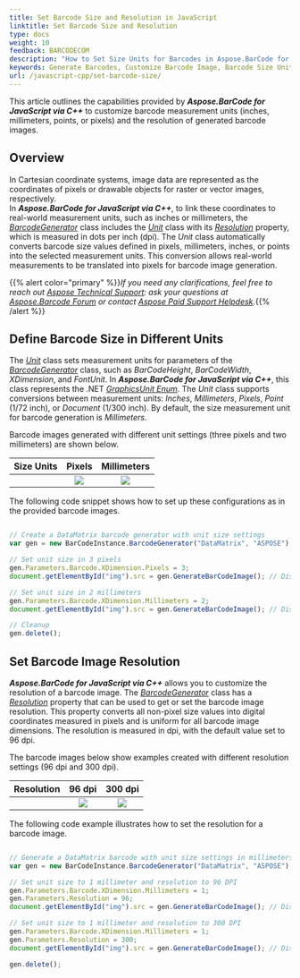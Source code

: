 ```yaml
---
title: Set Barcode Size and Resolution in JavaScript
linktitle: Set Barcode Size and Resolution
type: docs
weight: 10
feedback: BARCODECOM
description: "How to Set Size Units for Barcodes in Aspose.BarCode for JavaScript via C++"
keywords: Generate Barcodes, Customize Barcode Image, Barcode Size Units in Aspose.BarCode for JavaScript via C++, Work with Barcode Image in Aspose.BarCode for JavaScript via C++, Generate Barcodes in Aspose.BarCode, Convert Barcode Size in Aspose.Barcode
url: /javascript-cpp/set-barcode-size/
---
```

This article outlines the capabilities provided by ***Aspose.BarCode for JavaScript via C++*** to customize barcode measurement units (inches, millimeters, points, or pixels) and the resolution of generated barcode images.

## **Overview**
In Cartesian coordinate systems, image data are represented as the coordinates of pixels or drawable objects for raster or vector images, respectively.  
In ***Aspose.BarCode for JavaScript via C++***, to link these coordinates to real-world measurement units, such as inches or millimeters, the [*BarcodeGenerator*](https://reference.aspose.com/barcode/javascript-cpp/aspose.barcode.generation/barcodegenerator) class includes the [*Unit*](https://reference.aspose.com/barcode/javascript-cpp/aspose.barcode.generation/unit) class with its [*Resolution*](https://reference.aspose.com/barcode/javascript-cpp/aspose.barcode.generation/unit/properties/resolution) property, which is measured in dots per inch (dpi). The *Unit* class automatically converts barcode size values defined in pixels, millimeters, inches, or points into the selected measurement units. This conversion allows real-world measurements to be translated into pixels for barcode image generation.

{{% alert color="primary" %}}*If you need any clarifications, feel free to reach out [Aspose Technical Support](/barcode/javascript-cpp/technical-support/): ask your questions at [Aspose.Barcode Forum](https://forum.aspose.com/c/barcode/13) or contact [Aspose Paid Support Helpdesk](https://helpdesk.aspose.com/).*{{% /alert %}}

## **Define Barcode Size in Different Units**
The [*Unit*](https://reference.aspose.com/barcode/javascript-cpp/aspose.barcode.generation/unit) class sets measurement units for parameters of the [*BarcodeGenerator*](https://reference.aspose.com/barcode/javascript-cpp/aspose.barcode.generation/barcodegenerator) class, such as *BarCodeHeight*, *BarCodeWidth*, *XDimension*, and *FontUnit*. In ***Aspose.BarCode for JavaScript via C++***, this class represents the .NET [*GraphicsUnit Enum*](https://docs.microsoft.com/uk-ua/dotnet/api/system.drawing.graphicsunit?view=windowsdesktop-5.0). The *Unit* class supports conversions between measurement units: *Inches*, *Millimeters*, *Pixels*, *Point* (1/72 inch), or *Document* (1/300 inch). By default, the size measurement unit for barcode generation is *Millimeters*.

Barcode images generated with different unit settings (three pixels and two millimeters) are shown below.

|Size Units|Pixels|Millimeters|
| :-: | :-: | :-: |
| |<image src="unitin3pixels.png">|<image src="unitin2millimeters.png">|

The following code snippet shows how to set up these configurations as in the provided barcode images.


```javascript

// Create a DataMatrix barcode generator with unit size settings
var gen = new BarCodeInstance.BarcodeGenerator("DataMatrix", "ASPOSE");

// Set unit size in 3 pixels
gen.Parameters.Barcode.XDimension.Pixels = 3;
document.getElementById("img").src = gen.GenerateBarCodeImage(); // Display barcode image with unit in 3 pixels

// Set unit size in 2 millimeters
gen.Parameters.Barcode.XDimension.Millimeters = 2;
document.getElementById("img").src = gen.GenerateBarCodeImage(); // Display barcode image with unit in 2 millimeters

// Cleanup
gen.delete();


``` 
## **Set Barcode Image Resolution**
***Aspose.BarCode for JavaScript via C++*** allows you to customize the resolution of a barcode image. The [*BarcodeGenerator*](https://reference.aspose.com/barcode/javascript-cpp/aspose.barcode.generation/barcodegenerator) class has a [*Resolution*](https://reference.aspose.com/barcode/javascript-cpp/aspose.barcode.generation/basegenerationparameters/properties/resolution) property that can be used to get or set the barcode image resolution. This property converts all non-pixel size values into digital coordinates measured in pixels and is uniform for all barcode image dimensions. The resolution is measured in dpi, with the default value set to 96 dpi.

The barcode images below show examples created with different resolution settings (96 dpi and 300 dpi).

|Resolution|96 dpi|300 dpi|
| :-: | :-: | :-: |
| |<image src="unitin1millimeterresolution96.png">|<image src="unitin1millimeterresolution300.png">|

The following code example illustrates how to set the resolution for a barcode image.

  
```javascript

// Generate a DataMatrix barcode with unit size settings in millimeters and different resolutions
var gen = new BarCodeInstance.BarcodeGenerator("DataMatrix", "ASPOSE");

// Set unit size to 1 millimeter and resolution to 96 DPI
gen.Parameters.Barcode.XDimension.Millimeters = 1;
gen.Parameters.Resolution = 96;
document.getElementById("img").src = gen.GenerateBarCodeImage(); // Display barcode image

// Set unit size to 1 millimeter and resolution to 300 DPI
gen.Parameters.Barcode.XDimension.Millimeters = 1;
gen.Parameters.Resolution = 300;
document.getElementById("img").src = gen.GenerateBarCodeImage(); // Display barcode image

gen.delete();


``` 
